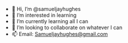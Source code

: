 - 👋 Hi, I’m @samueljayhughes
- 👀 I’m interested in learning 
- 🌱 I’m currently learning all I can 
- 💞️ I’m looking to collaborate on whatever I can 
- 📫 Email: Samueljayhughes@gmail.com

<!---
samueljayhughes/samueljayhughes is a ✨ special ✨ repository because its `README.md` (this file) appears on your GitHub profile.
You can click the Preview link to take a look at your changes.
--->
